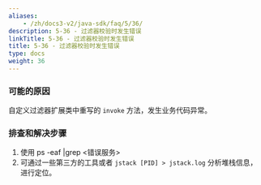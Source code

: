 ```yaml
---
aliases:
    - /zh/docs3-v2/java-sdk/faq/5/36/
description: 5-36 - 过滤器校验时发生错误
linkTitle: 5-36 - 过滤器校验时发生错误
title: 5-36 - 过滤器校验时发生错误
type: docs
weight: 36
---
```




### 可能的原因

自定义过滤器扩展类中重写的 `invoke` 方法，发生业务代码异常。

### 排查和解决步骤
1. 使用 ps -eaf |grep <错误服务>
2. 可通过一些第三方的工具或者 `jstack [PID] > jstack.log` 分析堆栈信息，进行定位。